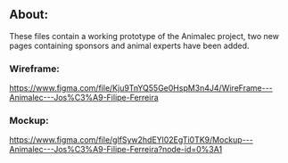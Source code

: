 ## About:

These files contain a working prototype of the Animalec project, two new pages containing sponsors and animal experts have been added.

### Wireframe:

https://www.figma.com/file/Kju9TnYQ55Ge0HspM3n4J4/WireFrame---Animalec---Jos%C3%A9-Filipe-Ferreira

### Mockup:

https://www.figma.com/file/glfSyw2hdEYl02EgTi0TK9/Mockup---Animalec---Jos%C3%A9-Filipe-Ferreira?node-id=0%3A1
